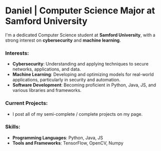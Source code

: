 # Daniel | Computer Science Major at Samford University

I'm a dedicated Computer Science student at **Samford University**, with a strong interest on **cybersecurity** and **machine learning**.

### Interests:
- **Cybersecurity**: Understanding and applying techniques to secure networks, applications, and data.
- **Machine Learning**: Developing and optimizing models for real-world applications, particularly in security and automation.
- **Software Development**: Becoming proficient in Python, Java, JS, and various libraries and frameworks.

### Current Projects:
- I post all of my semi-complete / complete projects on my page.

### Skills:
- **Programming Languages**: Python, Java, JS
- **Tools and Frameworks**: TensorFlow, OpenCV, Numpy
